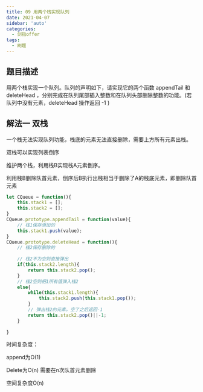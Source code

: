 ```yaml
---
title: 09 用两个栈实现队列
date: 2021-04-07
sidebar: 'auto'
categories:
  - 剑指offer
tags: 
  - 刷题
---
```


## 题目描述

用两个栈实现一个队列。队列的声明如下，请实现它的两个函数 appendTail 和 deleteHead ，分别完成在队列尾部插入整数和在队列头部删除整数的功能。(若队列中没有元素，deleteHead 操作返回 -1 )

## 解法一 双栈

一个栈无法实现队列功能，栈底的元素无法直接删除，需要上方所有元素出栈。

双栈可以实现列表倒序

维护两个栈，利用栈B实现栈A元素倒序。

利用栈B删除队首元素，倒序后B执行出栈相当于删除了A的栈底元素，即删除队首元素

```javascript
let CQueue = function(){
    this.stack1 = [];
    this.stack2 = [];
}
CQueue.prototype.appendTail = function(value){
    // 栈1保存添加的
    this.stack1.push(value);
}
CQueue.prototype.deleteHead = function(){
    // 栈2保存删除的
    
    // 栈2不为空则直接弹出
    if(this.stack2.length){
        return this.stack2.pop();
    }
    // 栈2空则把1所有值弹入栈2
    else{
        while(this.stack1.length){
        	this.stack2.push(this.stack1.pop());
    	}
        // 弹出栈2的元素。空了之后返回-1
        return this.stack2.pop()||-1;
    }
    
}
```

时间复杂度：

append为O(1)

Delete为O(n) 需要在n次队首元素删除



空间复杂度O(n)

